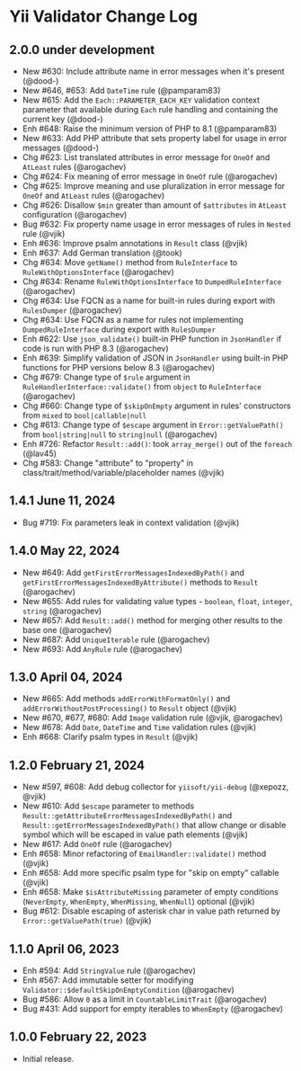 # Yii Validator Change Log

## 2.0.0 under development

- New #630: Include attribute name in error messages when it's present (@dood-)
- New #646, #653: Add `DateTime` rule (@pamparam83)
- New #615: Add the `Each::PARAMETER_EACH_KEY` validation context parameter that available during `Each` rule handling
  and containing the current key (@dood-)
- Enh #648: Raise the minimum version of PHP to 8.1 (@pamparam83)
- New #633: Add PHP attribute that sets property label for usage in error messages (@dood-)
- Chg #623: List translated attributes in error message for `OneOf` and `AtLeast` rules (@arogachev)
- Chg #624: Fix meaning of error message in `OneOf` rule (@arogachev)
- Chg #625: Improve meaning and use pluralization in error message for `OneOf` and `AtLeast` rules (@arogachev)
- Chg #626: Disallow `$min` greater than amount of `$attributes` in `AtLeast` configuration (@arogachev)
- Bug #632: Fix property name usage in error messages of rules in `Nested` rule (@vjik)
- Enh #636: Improve psalm annotations in `Result` class (@vjik)
- Enh #637: Add German translation (@took)
- Chg #634: Move `getName()` method from `RuleInterface` to `RuleWithOptionsInterface` (@arogachev)
- Chg #634: Rename `RuleWithOptionsInterface` to `DumpedRuleInterface` (@arogachev)
- Chg #634: Use FQCN as a name for built-in rules during export with `RulesDumper` (@arogachev)
- Chg #634: Use FQCN as a name for rules not implementing `DumpedRuleInterface` during export with `RulesDumper`
- Enh #622: Use `json_validate()` built-in PHP function in `JsonHandler` if code is run with PHP 8.3 (@arogachev)
- Enh #639: Simplify validation of JSON in `JsonHandler` using built-in PHP functions for PHP versions below 8.3
  (@arogachev)
- Chg #679: Change type of `$rule` argument in `RuleHandlerInterface::validate()` from `object` to `RuleInterface`
  (@arogachev)
- Chg #660: Change type of `$skipOnEmpty` argument in rules' constructors from `mixed` to `bool|callable|null`
- Chg #613: Change type of `$escape` argument in `Error::getValuePath()` from `bool|string|null` to `string|null`
  (@arogachev)
- Enh #726: Refactor `Result::add()`: took `array_merge()` out of the `foreach` (@lav45)
- Chg #583: Change "attribute" to "property" in class/trait/method/variable/placeholder names (@vjik)

## 1.4.1 June 11, 2024

- Bug #719: Fix parameters leak in context validation (@vjik)

## 1.4.0 May 22, 2024

- New #649: Add `getFirstErrorMessagesIndexedByPath()` and `getFirstErrorMessagesIndexedByAttribute()` methods to
  `Result` (@arogachev)
- New #655: Add rules for validating value types - `boolean`, `float`, `integer`, `string` (@arogachev)
- New #657: Add `Result::add()` method for merging other results to the base one (@arogachev)
- New #687: Add `UniqueIterable` rule (@arogachev)
- New #693: Add `AnyRule` rule (@arogachev)

## 1.3.0 April 04, 2024

- New #665: Add methods `addErrorWithFormatOnly()` and `addErrorWithoutPostProcessing()` to `Result` object (@vjik)
- New #670, #677, #680: Add `Image` validation rule (@vjik, @arogachev)
- New #678: Add `Date`, `DateTime` and `Time` validation rules (@vjik)
- Enh #668: Clarify psalm types in `Result` (@vjik)

## 1.2.0 February 21, 2024

- New #597, #608: Add debug collector for `yiisoft/yii-debug` (@xepozz, @vjik)
- New #610: Add `$escape` parameter to methods `Result::getAttributeErrorMessagesIndexedByPath()` and
  `Result::getErrorMessagesIndexedByPath()` that allow change or disable symbol which will be escaped in value path
  elements (@vjik)
- New #617: Add `OneOf` rule (@arogachev)
- Enh #658: Minor refactoring of `EmailHandler::validate()` method (@vjik)
- Enh #658: Add more specific psalm type for "skip on empty" callable (@vjik)
- Enh #658: Make `$isAttributeMissing` parameter of empty conditions (`NeverEmpty`, `WhenEmpty`, `WhenMissing`,
  `WhenNull`) optional (@vjik)
- Bug #612: Disable escaping of asterisk char in value path returned by `Error::getValuePath(true)` (@vjik)

## 1.1.0 April 06, 2023

- Enh #594: Add `StringValue` rule (@arogachev)
- Enh #567: Add immutable setter for modifying `Validator::$defaultSkipOnEmptyCondition` (@arogachev)
- Bug #586: Allow `0` as a limit in `CountableLimitTrait` (@arogachev)
- Bug #431: Add support for empty iterables to `WhenEmpty` (@arogachev)

## 1.0.0 February 22, 2023

- Initial release.
